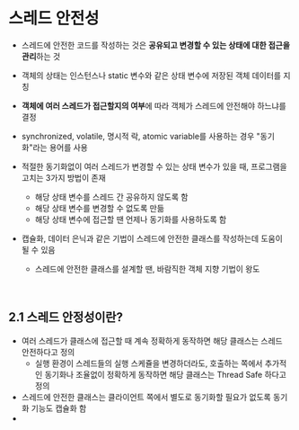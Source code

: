 # 스레드 안전성
- 스레드에 안전한 코드를 작성하는 것은 **공유되고 변경할 수 있는 상태에 대한 접근을 관리**하는 것
- 객체의 상태는 인스턴스나 static 변수와 같은 상태 변수에 저장된 객체 데이터를 지칭
- **객체에 여러 스레드가 접근할지의 여부**에 따라 객체가 스레드에 안전해야 하느냐를 결정
- synchronized, volatile, 명시적 락, atomic variable를 사용하는 경우 "동기화"라는 용어를 사용
  
- 적절한 동기화없이 여러 스레드가 변경할 수 있는 상태 변수가 있을 때, 프로그램을 고치는 3가지 방법이 존재
	- 해당 상태 변수를 스레드 간 공유하지 않도록 함
	- 해당 상태 변수를 변경할 수 없도록 만듦
	- 해당 상태 변수에 접근할 땐 언제나 동기화를 사용하도록 함

- 캡슐화, 데이터 은닉과 같은 기법이 스레드에 안전한 클래스를 작성하는데 도움이 될 수 있음
	- 스레드에 안전한 클래스를 설계할 땐, 바람직한 객체 지향 기법이 왕도

</br>

## 2.1 스레드 안정성이란?
- 여러 스레드가 클래스에 접근할 때 계속 정확하게 동작하면 해당 클래스는 스레드 안전하다고 정의
  - 실행 환경이 스레드들의 실행 스케쥴을 변경하더라도, 호출하는 쪽에서 추가적인 동기화나 조율없이 정확하게 동작하면 해당 클래스는 Thread Safe 하다고 정의
- 스레드에 안전한 클래스는 클라이언트 쪽에서 별도로 동기화할 필요가 없도록 동기화 기능도 캡슐화 함
- 